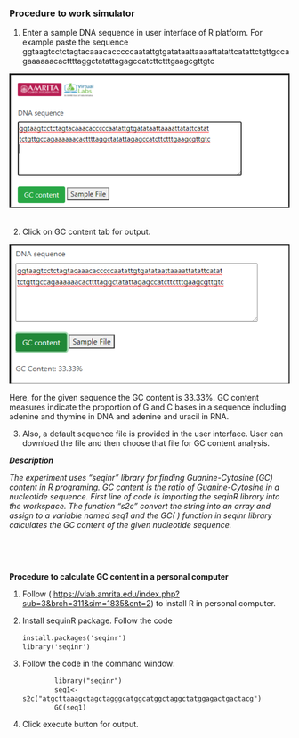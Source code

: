 ### Procedure to work simulator


1.	Enter a sample DNA sequence in user interface of R platform. For example paste the sequence 
ggtaagtcctctagtacaaacacccccaatattgtgatataattaaaattatattcatattctgttgccagaaaaaacacttttaggctatattagagccatcttctttgaagcgttgtc


<center><img src="images/exp2_1.png"title="" /></center>
&nbsp;

2.	Click on GC content tab for output. 

<center><img src="images/exp2_2.png" title="" /></center>

Here, for the given sequence the GC content is 33.33%. GC content measures indicate the proportion of G and C bases in a sequence including adenine and thymine in DNA and adenine and uracil in RNA.

3.	Also, a default sequence file is provided in the user interface. User can download the file and then choose that file for GC content analysis.  


***Description***
 
*The experiment uses “seqinr” library for finding Guanine-Cytosine (GC) content in R programing. GC content is the ratio of Guanine-Cytosine in a nucleotide sequence. First line of code is importing the seqinR library into the workspace. The function “s2c” convert the string into an array and assign to a variable named seq1 and the GC( ) function in seqinr library calculates the GC content of the given nucleotide sequence.*
 
&nbsp;

&nbsp;

**Procedure to calculate GC content in a personal computer**


1.	Follow ( https://vlab.amrita.edu/index.php?sub=3&brch=311&sim=1835&cnt=2) to install R in personal computer.
2.	Install sequinR package. Follow the code 

        install.packages('seqinr')
        library('seqinr')
3. Follow the code in the command window:

               library("seqinr")
               seq1<-s2c("atgcttaaagctagctagggcatggcatggctaggctatggagactgactacg")
               GC(seq1)
4. Click execute button for output.
 
&nbsp;


